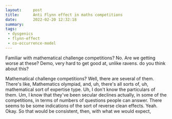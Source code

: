 ```yaml
---
layout:     post
title:      Anti Flynn effect in maths competitions
date:       2022-02-20 12:32:18
summary:    
tags:
 - dysgenics
 - flynn-effect
 - co-occurrence-model
---
```


Familiar with mathematical challenge competitions? No. Are we getting worse at these? Demo, very hard to get good at, unlike ravens. do you think about this? 

Mathematical challenge competitions? Well, there are several of them. There's like, Mathematics olympiad, and, uh, there's all sorts of, uh, mathematical sort of expertise type. Uh, I don't know the particulars of them. Um, I know that they've been secular declines actually, in some of the competitions, in terms of numbers of questions people can answer. There seems to be some indications of the sort of reverse clean effects. Yeah. Okay. So that would be consistent, then, with what we would expect,